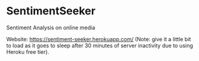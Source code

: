 # SentimentSeeker
Sentiment Analysis on online media


Website: https://sentiment-seeker.herokuapp.com/ (Note: give it a little bit to load as it goes to sleep after 30 minutes of server inactivity due to using Heroku free tier).
